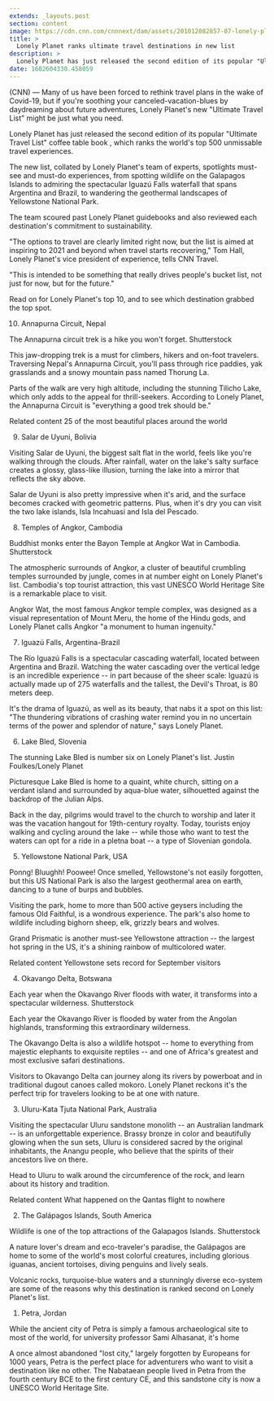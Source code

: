 ```yaml
--- 
extends: _layouts.post 
section: content 
image: https://cdn.cnn.com/cnnnext/dam/assets/201012082857-07-lonely-planets-top-10-travel-experiences-super-tease.jpg 
title: > 
  Lonely Planet ranks ultimate travel destinations in new list 
description: > 
  Lonely Planet has just released the second edition of its popular "Ultimate Travel List" coffee table book , which ranks the world's top 500 unmissable travel experiences.The team scoured past Lonely Planet guidebooks and also reviewed each destination's commitment to sustainability.According to Lonely Planet, the Annapurna Circuit is "everything a good trek should be."Lonely Planet reckons it's the perfect trip for travelers looking to be at one with nature.Volcanic rocks, turquoise-blue waters and a stunningly diverse eco-system are some of the reasons why this destination is ranked second on Lonely Planet's list. 
date: 1602604330.458059 
--- 
```

(CNN) — Many of us have been forced to rethink travel plans in the wake of Covid-19, but if you're soothing your canceled-vacation-blues by daydreaming about future adventures, Lonely Planet's new "Ultimate Travel List" might be just what you need.

Lonely Planet has just released the second edition of its popular "Ultimate Travel List" coffee table book , which ranks the world's top 500 unmissable travel experiences.

The new list, collated by Lonely Planet's team of experts, spotlights must-see and must-do experiences, from spotting wildlife on the Galapagos Islands to admiring the spectacular Iguazú Falls waterfall that spans Argentina and Brazil, to wandering the geothermal landscapes of Yellowstone National Park.

The team scoured past Lonely Planet guidebooks and also reviewed each destination's commitment to sustainability.

"The options to travel are clearly limited right now, but the list is aimed at inspiring to 2021 and beyond when travel starts recovering," Tom Hall, Lonely Planet's vice president of experience, tells CNN Travel.

"This is intended to be something that really drives people's bucket list, not just for now, but for the future."

Read on for Lonely Planet's top 10, and to see which destination grabbed the top spot.

10. Annapurna Circuit, Nepal

The Annapurna circuit trek is a hike you won't forget. Shutterstock

This jaw-dropping trek is a must for climbers, hikers and on-foot travelers. Traversing Nepal's Annapurna Circuit, you'll pass through rice paddies, yak grasslands and a snowy mountain pass named Thorung La.

Parts of the walk are very high altitude, including the stunning Tilicho Lake, which only adds to the appeal for thrill-seekers. According to Lonely Planet, the Annapurna Circuit is "everything a good trek should be."

Related content 25 of the most beautiful places around the world

9. Salar de Uyuni, Bolivia

Visiting Salar de Uyuni, the biggest salt flat in the world, feels like you're walking through the clouds. After rainfall, water on the lake's salty surface creates a glossy, glass-like illusion, turning the lake into a mirror that reflects the sky above.

Salar de Uyuni is also pretty impressive when it's arid, and the surface becomes cracked with geometric patterns. Plus, when it's dry you can visit the two lake islands, Isla Incahuasi and Isla del Pescado.

8. Temples of Angkor, Cambodia

Buddhist monks enter the Bayon Temple at Angkor Wat in Cambodia. Shutterstock

The atmospheric surrounds of Angkor, a cluster of beautiful crumbling temples surrounded by jungle, comes in at number eight on Lonely Planet's list. Cambodia's top tourist attraction, this vast UNESCO World Heritage Site is a remarkable place to visit.

Angkor Wat, the most famous Angkor temple complex, was designed as a visual representation of Mount Meru, the home of the Hindu gods, and Lonely Planet calls Angkor "a monument to human ingenuity."

7. Iguazú Falls, Argentina-Brazil

The Río Iguazú Falls is a spectacular cascading waterfall, located between Argentina and Brazil. Watching the water cascading over the vertical ledge is an incredible experience -- in part because of the sheer scale: Iguazú is actually made up of 275 waterfalls and the tallest, the Devil's Throat, is 80 meters deep.

It's the drama of Iguazú, as well as its beauty, that nabs it a spot on this list: "The thundering vibrations of crashing water remind you in no uncertain terms of the power and splendor of nature," says Lonely Planet.

6. Lake Bled, Slovenia

The stunning Lake Bled is number six on Lonely Planet's list. Justin Foulkes/Lonely Planet

Picturesque Lake Bled is home to a quaint, white church, sitting on a verdant island and surrounded by aqua-blue water, silhouetted against the backdrop of the Julian Alps.

Back in the day, pilgrims would travel to the church to worship and later it was the vacation hangout for 19th-century royalty. Today, tourists enjoy walking and cycling around the lake -- while those who want to test the waters can opt for a ride in a pletna boat -- a type of Slovenian gondola.

5. Yellowstone National Park, USA

Ponng! Bluughh! Poowee! Once smelled, Yellowstone's not easily forgotten, but this US National Park is also the largest geothermal area on earth, dancing to a tune of burps and bubbles.

Visiting the park, home to more than 500 active geysers including the famous Old Faithful, is a wondrous experience. The park's also home to wildlife including bighorn sheep, elk, grizzly bears and wolves.

Grand Prismatic is another must-see Yellowstone attraction -- the largest hot spring in the US, it's a shining rainbow of multicolored water.

Related content Yellowstone sets record for September visitors

4. Okavango Delta, Botswana

Each year when the Okavango River floods with water, it transforms into a spectacular wilderness. Shutterstock

Each year the Okavango River is flooded by water from the Angolan highlands, transforming this extraordinary wilderness.

The Okavango Delta is also a wildlife hotspot -- home to everything from majestic elephants to exquisite reptiles -- and one of Africa's greatest and most exclusive safari destinations.

Visitors to Okavango Delta can journey along its rivers by powerboat and in traditional dugout canoes called mokoro. Lonely Planet reckons it's the perfect trip for travelers looking to be at one with nature.

3. Uluru-Kata Tjuta National Park, Australia

Visiting the spectacular Uluru sandstone monolith -- an Australian landmark -- is an unforgettable experience. Brassy bronze in color and beautifully glowing when the sun sets, Uluru is considered sacred by the original inhabitants, the Anangu people, who believe that the spirits of their ancestors live on there.

Head to Uluru to walk around the circumference of the rock, and learn about its history and tradition.

Related content What happened on the Qantas flight to nowhere

2. The Galápagos Islands, South America

Wildlife is one of the top attractions of the Galapagos Islands. Shutterstock

A nature lover's dream and eco-traveler's paradise, the Galápagos are home to some of the world's most colorful creatures, including glorious iguanas, ancient tortoises, diving penguins and lively seals.

Volcanic rocks, turquoise-blue waters and a stunningly diverse eco-system are some of the reasons why this destination is ranked second on Lonely Planet's list.

1. Petra, Jordan

While the ancient city of Petra is simply a famous archaeological site to most of the world, for university professor Sami Alhasanat, it's home

A once almost abandoned "lost city," largely forgotten by Europeans for 1000 years, Petra is the perfect place for adventurers who want to visit a destination like no other. The Nabataean people lived in Petra from the fourth century BCE to the first century CE, and this sandstone city is now a UNESCO World Heritage Site.